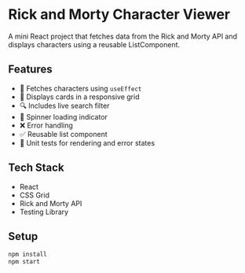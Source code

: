 # Rick and Morty Character Viewer

A mini React project that fetches data from the Rick and Morty API and displays characters using a reusable ListComponent.

## Features

- 🔁 Fetches characters using `useEffect`
- 🧱 Displays cards in a responsive grid
- 🔍 Includes live search filter
- 🔄 Spinner loading indicator
- ❌ Error handling
- ✅ Reusable list component
- 🧪 Unit tests for rendering and error states

## Tech Stack

- React
- CSS Grid
- Rick and Morty API
- Testing Library

## Setup

```bash
npm install
npm start
